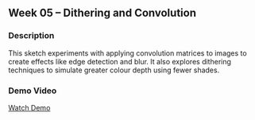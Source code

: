 ## Week 05 – Dithering and Convolution

### Description
This sketch experiments with applying convolution matrices to images to create effects like edge detection and blur. It also explores dithering techniques to simulate greater colour depth using fewer shades.

### Demo Video
[Watch Demo](https://drive.google.com/file/d/1oe-lP-ijeSaVcAO2EBLYUQvQjvybnN9L/view?usp=drive_link)

